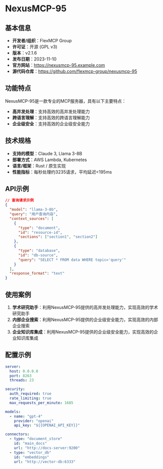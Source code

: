 # NexusMCP-95

## 基本信息

- **开发者/组织**：FlexMCP Group
- **许可证**：开源 (GPL v3)
- **版本**：v2.1.6
- **发布日期**：2023-11-10
- **官方网站**：https://nexusmcp-95.example.com
- **源代码仓库**：https://github.com/flexmcp-group/nexusmcp-95

## 功能特点

NexusMCP-95是一款专业的MCP服务器，具有以下主要特点：

- **高并发处理**：支持高效的高并发处理能力
- **跨语言理解**：支持高效的跨语言理解能力
- **企业级安全**：支持高效的企业级安全能力


## 技术规格

- **支持的模型**：Claude 3, Llama 3-8B
- **部署方式**：AWS Lambda, Kubernetes
- **语言/框架**：Rust / 原生实现
- **性能指标**：每秒处理约3235请求，平均延迟<195ms

## API示例

```json
// 查询请求示例
{
  "model": "llama-3-8b",
  "query": "用户查询内容",
  "context_sources": [
    {
      "type": "document",
      "id": "resource-id",
      "sections": ["section1", "section2"]
    },
    {
      "type": "database",
      "id": "db-source",
      "query": "SELECT * FROM data WHERE topic='query'"
    }
  ],
  "response_format": "text"
}
```

## 使用案例

1. **学术研究助手**：利用NexusMCP-95提供的高并发处理能力，实现高效的学术研究助手
2. **内部企业搜索**：利用NexusMCP-95提供的企业级安全能力，实现高效的内部企业搜索
3. **企业知识库集成**：利用NexusMCP-95提供的企业级安全能力，实现高效的企业知识库集成


## 配置示例

```yaml
server:
  host: 0.0.0.0
  port: 8263
  threads: 23

security:
  auth_required: true
  rate_limiting: true
  max_requests_per_minute: 1685

models:
  - name: "gpt-4"
    provider: "openai"
    api_key: "${{OPENAI_API_KEY}}"

connectors:
  - type: "document_store"
    id: "main_docs"
    url: "http://docs-server:9200"
  - type: "vector_db"
    id: "embeddings"
    url: "http://vector-db:6333"
```